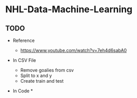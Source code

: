 # NHL-Data-Machine-Learning

## TODO

* Reference
  * https://www.youtube.com/watch?v=7eh4d6sabA0 

* In CSV File
  * Remove goalies from csv
  * Split to x and y
  * Create train and test
* In Code
  * 
